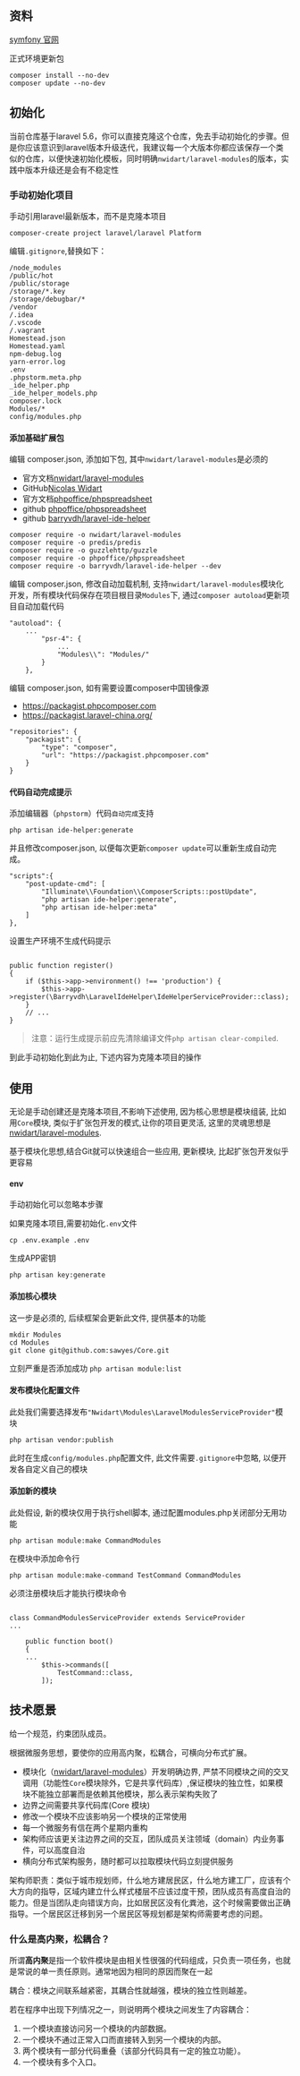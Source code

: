 ## 资料

[symfony 官网](https://symfony.com/doc/current/index.html#gsc.tab=0)

正式环境更新包

```
composer install --no-dev
composer update --no-dev
```

## 初始化

当前仓库基于laravel 5.6，你可以直接克隆这个仓库，免去手动初始化的步骤。但是你应该意识到laravel版本升级迭代，我建议每一个大版本你都应该保存一个类似的仓库，以便快速初始化模板，同时明确`nwidart/laravel-modules`的版本，实践中版本升级还是会有不稳定性

### 手动初始化项目


手动引用laravel最新版本，而不是克隆本项目

```
composer-create project laravel/laravel Platform
```

编辑`.gitignore`,替换如下：

```
/node_modules
/public/hot
/public/storage
/storage/*.key
/storage/debugbar/*
/vendor
/.idea
/.vscode
/.vagrant
Homestead.json
Homestead.yaml
npm-debug.log
yarn-error.log
.env
.phpstorm.meta.php
_ide_helper.php
_ide_helper_models.php
composer.lock
Modules/*
config/modules.php
```

#### 添加基础扩展包


编辑 composer.json, 添加如下包, 其中`nwidart/laravel-modules`是必须的

- 官方文档[nwidart/laravel-modules](https://nwidart.com)
- GitHub[Nicolas Widart](https://github.com/nwidart)
- 官方文档[phpoffice/phpspreadsheet](https://phpspreadsheet.readthedocs.io/en/develop/)
- github [phpoffice/phpspreadsheet](https://github.com/PHPOffice/PhpSpreadsheet)
- github [barryvdh/laravel-ide-helper](https://github.com/barryvdh/laravel-ide-helper)

```
composer require -o nwidart/laravel-modules 
composer require -o predis/predis
composer require -o guzzlehttp/guzzle
composer require -o phpoffice/phpspreadsheet
composer require -o barryvdh/laravel-ide-helper --dev

```


编辑 composer.json, 修改自动加载机制, 支持`nwidart/laravel-modules`模块化开发，所有模块代码保存在项目根目录`Modules`下, 通过`composer autoload`更新项目自动加载代码

```
"autoload": {
    ...
        "psr-4": {
            ...
            "Modules\\": "Modules/"
        }
    },
```

编辑 composer.json, 如有需要设置composer中国镜像源

* https://packagist.phpcomposer.com
* https://packagist.laravel-china.org/

```
"repositories": {
    "packagist": {
        "type": "composer",
        "url": "https://packagist.phpcomposer.com"
    }
}
```

#### 代码自动完成提示

添加编辑器（`phpstorm`）代码`自动完成`支持

```
php artisan ide-helper:generate
```

并且修改composer.json, 以便每次更新`composer update`可以重新生成自动完成。
```
"scripts":{
    "post-update-cmd": [
        "Illuminate\\Foundation\\ComposerScripts::postUpdate",
        "php artisan ide-helper:generate",
        "php artisan ide-helper:meta"
    ]
},
```

设置生产环境不生成代码提示
```

public function register()
{
    if ($this->app->environment() !== 'production') {
        $this->app->register(\Barryvdh\LaravelIdeHelper\IdeHelperServiceProvider::class);
    }
    // ...
}
```

> 注意：运行生成提示前应先清除编译文件`php artisan clear-compiled`.


到此手动初始化到此为止, 下述内容为克隆本项目的操作

## 使用

无论是手动创建还是克隆本项目,不影响下述使用, 因为核心思想是模块组装, 比如用`Core`模块, 类似于扩张包开发的模式,让你的项目更灵活, 这里的灵魂思想是[nwidart/laravel-modules](https://nwidart.com).

基于模块化思想,结合Git就可以快速组合一些应用, 更新模块, 比起扩张包开发似乎更容易

#### env

手动初始化可以忽略本步骤

如果克隆本项目,需要初始化`.env`文件

```
cp .env.example .env
```

生成APP密钥

```
php artisan key:generate
```

#### 添加核心模块

这一步是必须的, 后续框架会更新此文件, 提供基本的功能

```
mkdir Modules
cd Modules
git clone git@github.com:sawyes/Core.git
```

立刻严重是否添加成功 `php artisan module:list`

#### 发布模块化配置文件

此处我们需要选择发布`"Nwidart\Modules\LaravelModulesServiceProvider"`模块

```
php artisan vendor:publish
```

此时在生成`config/modules.php`配置文件, 此文件需要`.gitignore`中忽略, 以便开发各自定义自己的模块


#### 添加新的模块

此处假设, 新的模块仅用于执行shell脚本, 通过配置modules.php关闭部分无用功能

```
php artisan module:make CommandModules
```

在模块中添加命令行

```
php artisan module:make-command TestCommand CommandModules
```

必须注册模块后才能执行模块命令

```

class CommandModulesServiceProvider extends ServiceProvider
...

    public function boot()
    {
    ...
        $this->commands([
            TestCommand::class,
        ]);
```

## 技术愿景

给一个规范，约束团队成员。

根据微服务思想，要使你的应用高内聚，松耦合，可横向分布式扩展。

* 模块化（[nwidart/laravel-modules](https://nwidart.com)）开发明确边界, 严禁不同模块之间的交叉调用（功能性`Core`模块除外，它是共享代码库）,保证模块的独立性，如果模块不能独立部署而是依赖其他模块，那么表示架构失败了
* 边界之间需要共享代码库(Core 模块)
* 修改一个模块不应该影响另一个模块的正常使用
* 每一个微服务有信在两个星期内重构
* 架构师应该更关注边界之间的交互，团队成员关注领域（domain）内业务事件，可以高度自治
* 横向分布式架构服务，随时都可以拉取模块代码立刻提供服务

架构师职责：类似于城市规划师，什么地方建居民区，什么地方建工厂，应该有个大方向的指导，区域内建立什么样式楼层不应该过度干预，团队成员有高度自治的能力。但是当团队走向错误方向，比如居民区没有化粪池，这个时候需要做出正确指导。一个居民区迁移到另一个居民区等规划都是架构师需要考虑的问题。

### 什么是高内聚，松耦合？

所谓**高内聚**是指一个软件模块是由相关性很强的代码组成，只负责一项任务，也就是常说的单一责任原则。通常地因为相同的原因而聚在一起

耦合：模块之间联系越紧密，其耦合性就越强，模块的独立性则越差。

若在程序中出现下列情况之一，则说明两个模块之间发生了内容耦合：
1. 一个模块直接访问另一个模块的内部数据。
2. 一个模块不通过正常入口而直接转入到另一个模块的内部。
3. 两个模块有一部分代码重叠（该部分代码具有一定的独立功能）。
4. 一个模块有多个入口。



